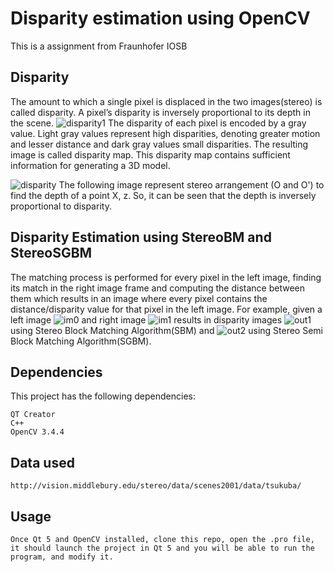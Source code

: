 # Disparity estimation using OpenCV
This is a assignment from Fraunhofer IOSB
## Disparity
The amount to which a single pixel is displaced in the two images(stereo) is called disparity. A pixel’s disparity is inversely proportional to its depth in the scene.
![disparity1](https://user-images.githubusercontent.com/32526153/54095641-9c752380-43a8-11e9-9e7c-7718c852581f.gif)
The disparity of each pixel is encoded by a gray value. Light gray values represent high disparities, denoting greater motion and lesser distance and dark gray values small disparities. The resulting image is called disparity map. This  disparity map contains sufficient information for generating a 3D model.

![disparity](https://user-images.githubusercontent.com/32526153/54095638-9aab6000-43a8-11e9-8352-1ba2961d6232.png)
The following image represent stereo arrangement (O and O') to find the depth of a point X, z. So, it can be seen that the depth is inversely proportional to disparity.

## Disparity Estimation using StereoBM and StereoSGBM
The matching process is performed for every pixel in the left image, finding its match in the right image frame and computing the distance between them which results in an image where every pixel contains the distance/disparity value for that pixel in the left image. For example, given a left image ![im0](.ppm) and right image ![im1](.ppm) results in disparity images ![out1](.jpg) using Stereo Block Matching Algorithm(SBM) and ![out2](.jpg) using Stereo Semi Block Matching Algorithm(SGBM).

## Dependencies
This project has the following dependencies: 
```
QT Creator
C++
OpenCV 3.4.4
```


## Data used
```
http://vision.middlebury.edu/stereo/data/scenes2001/data/tsukuba/

```

## Usage
```
Once Qt 5 and OpenCV installed, clone this repo, open the .pro file, it should launch the project in Qt 5 and you will be able to run the program, and modify it.

```
